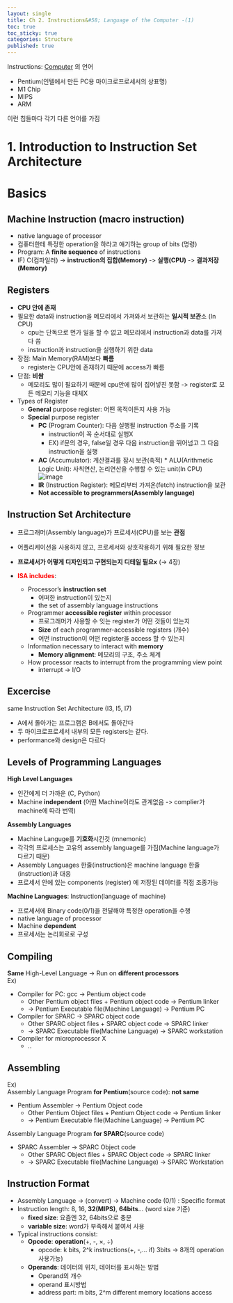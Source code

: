 ```yaml
---
layout: single
title: Ch 2. Instructions&#58; Language of the Computer -(1)
toc: true
toc_sticky: true
categories: Structure
published: true
---
```


Instructions:
<u>Computer</u> 의 언어
* Pentium(인텔에서 만든 PC용 마이크로프로세서의 상표명)
* M1 Chip
* MIPS
* ARM

이런 칩들마다 각기 다른 언어를 가짐

# 1. Introduction to Instruction Set Architecture
# Basics

## Machine Instruction (macro instruction)
* native language of processor
* 컴퓨터한테 특정한 operation을 하라고 얘기하는 group of bits (명령)
* Program: A **finite sequence** of instructions
* IF) C(컴파일러) -> **instruction의 집합(Memory)** -> **실행(CPU)** -> **결과저장(Memory)**

## Registers
* **CPU 안에 존재** 
* 필요한 data와 instruction을 메모리에서 가져와서 보관하는 **일시적 보관**소 (In CPU)
    * cpu는 단독으로 먼가 일을 할 수 없고 메모리에서 instruction과 data를 가져다 씀
    * instruction과 instruction을 실행하기 위한 data
* 장점: Main Memory(RAM)보다 **빠름**
    * register는 CPU안에 존재하기 때문에 access가 빠름
* 단점: **비쌈**
    * 메모리도 많이 필요하기 때문에 cpu안에 많이 집어넣진 못함 -> register로 모든 메모리 기능을 대체X
* Types of Register
    * **General** purpose register: 어떤 목적이든지 사용 가능
    * **Special** purpose register
        * **PC** (Program Counter): 다음 실행될 instruction 주소를 기록
            * instruction이 꼭 순서대로 실행X
            * EX) if문의 경우, false일 경우 다음 instruction을 뛰어넘고 그 다음 instruction을 실행
        * **AC** (Accumulator): 계산결과를 잠시 보관(축적)
              * ALU(Arithmetic Logic Unit): 사칙연산, 논리연산을 수행할 수 있는 unit(In CPU)<br/>
                      ![image](https://user-images.githubusercontent.com/63464299/188318525-00673319-a2f0-4b72-ae2d-243a0fd0ed9f.png)
        * **IR** (Instruction Register): 메모리부터 가져온(fetch) instruction을 보관
        * **Not accessible to programmers(Assembly language)**

## Instruction Set Architecture
* 프로그래머(Assembly language)가 프로세서(CPU)를 보는 **관점**
* 어플리케이션을 사용하지 않고, 프로세서와 상호작용하기 위해 필요한 정보
* **프로세서가 어떻게 디자인되고 구현되는지 디테일 필요x** (-> 4장)

* <span style="color: red">**ISA includes**</span>:
    * Processor’s **instruction set**
        * 어떠한 instruction이 있는지 
        * the set of assembly language instructions
    * Programmer **accessible register** within processor
        * 프로그래머가 사용할 수 잇는 register가 어떤 것들이 있는지
        * **Size** of each programmer-accessible registers (개수)
        * 어떤 instruction이 어떤 register을 access 할 수 있는지
    * Information necessary to interact with **memory**
        * **Memory alignment**: 메모리의 구조, 주소 체계
    * How processor reacts to interrupt from the programming view point 
        * interrupt -> I/O 

## Excercise
same Instruction Set Architecture (I3, I5, I7)
* A에서 돌아가는 프로그램은 B에서도 돌아간다
* 두 마이크로프로세서 내부의 모든 registers는 같다.
* performance와 design은 다르다


## Levels of Programming Languages

**High Level Languages**
* 인간에게 더 가까운 (C, Python)
* Machine **independent** (어떤 Machine이라도 관계없음 -> complier가 machine에 따라 번역)

**Assembly Languages**
* Machine Languge를 **기호화**시킨것 (mnemonic)
* 각각의 프로세스는 고유의 assembly language를 가짐(Machine language가 다르기 때문)
* Assembly Languages 한줄(instruction)은 machine language 한줄(instruction)과 대응
* 프로세서 안에 있는 components (register) 에 저장된 데이터를 직접 조종가능

**Machine Languages**: Instruction(language of machine)
* 프로세서에 Binary code(0/1)을 전달해야 특정한 operation을 수행
* native language of processor
* Machine **dependent**
* 프로세서는 논리회로로 구성


## Compiling
**Same** High-Level Language -> Run on **different processors**<br/>
Ex)
* Compiler for PC: gcc -> Pentium object code
    * Other Pentium object files + Pentium object code -> Pentium linker
    * -> Pentium Executable file(Machine Language) -> Pentium PC
* Compiler for SPARC -> SPARC object code
    * Other SPARC object files + SPARC object code -> SPARC linker
    * -> SPARC Executable file(Machine Language) -> SPARC workstation
* Compiler for microprocessor X
    * ..


## Assembling
Ex)<br/>
Assembly Language Program **for Pentium**(source code): **not same**
* Pentium Assembler -> Pentium Object code
    * Other Pentium Object files + Pentium Object code -> Pentium linker
    * -> Pentium Executable file(Machine Language) -> Pentium PC

Assembly Language Program **for SPARC**(source code)
* SPARC Assembler -> SPARC Object code
    * Other SPARC Object files + SPARC Object code -> SPARC linker
    * -> SPARC Executable file(Machine Language) -> SPARC Workstation



## Instruction Format

* Assembly Language -> (convert) -> Machine code (0/1) : Specific format
* Instruction length: 8, 16, **32(MIPS)**, **64bits**… (word size 기준)
    * **fixed size**: 요즘엔 32, 64bits으로 충분
    * **variable size**: word가 부족해서 붙여서 사용
* Typical instructions consist:
    * **Opcode**: **operation**(+, -, ×, ÷)
        * opcode: k bits, 2^k instructions(+, -,…  if) 3bits -> 8개의 operation 사용가능)
    * **Operands**: 데이터의 위치, 데이터를 표시하는 방법
        * Operand의 개수
        * operand 표시방법
        * address part: m bits, 2^m different memory locations access

